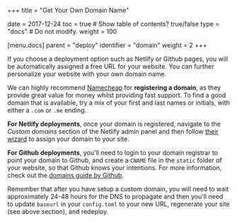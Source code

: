+++
title = "Get Your Own Domain Name"

date = 2017-12-24
toc = true  # Show table of contents? true/false
type = "docs"  # Do not modify.
weight = 100

[menu.docs]
    parent = "deploy"
    identifier = "domain"
    weight = 2
+++

If you choose a deployment option such as Netlify or Github pages, you will be automatically assigned a free URL for your website. You can further personalize your website with your own domain name.

We can highly recommend [Namecheap](https://www.namecheap.com/?aff=105828) for **registering a domain**, as they provide great value for money whilst providing fast support. To find a good domain that is available, try a mix of your first and last names or initials, with either a `.com` or `.me` ending.

**For Netlify deployments**, once your domain is registered, navigate to the *Custom domains* section of the Netlify admin panel and then follow [their wizard](https://www.netlify.com/docs/custom-domains/#assigning-a-custom-domain) to assign your domain to your site.

**For Github deployments**, you'll need to login to your domain registrar to point your domain to Github, and create a `CNAME` file in the `static` folder of your website, so that Github knows your intentions. For more information, check out the [domains guide by Github](https://help.github.com/articles/setting-up-a-custom-domain-with-github-pages/).

Remember that after you have setup a custom domain, you will need to wait approximately 24-48 hours for the DNS to propagate and then you'll need to update `baseurl` in your `config.toml` to your new URL, regenerate your site (see above section), and redeploy.
